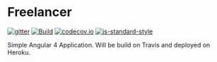 # Freelancer
[![gitter](https://badges.gitter.im/Join%20Chat.svg)](https://gitter.im/mooh-code?utm_source=badge&utm_medium=badge&utm_campaign=pr-badge&utm_content=badge)
[![Build](https://travis-ci.org/moohkooh/cirrus-test2.svg?branch=master)](https://travis-ci.org/moohkooh/cirrus-test2)
[![codecov.io](https://codecov.io/github/moohkooh/cirrus-test2/coverage.svg?branch=master)](https://codecov.io/github/moohkooh/cirrus-test2?branch=master)
[![js-standard-style](https://img.shields.io/badge/code%20style-standard-brightgreen.svg)](http://standardjs.com/)

Simple Angular 4 Application. Will be build on Travis and deployed on Heroku.